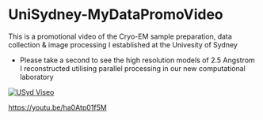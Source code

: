 # UniSydney-MyDataPromoVideo
This is a promotional video of the Cryo-EM sample preparation, data collection & image processing I established at the Univesity of Sydney
- Please take a second to see the high resolution models of 2.5 Angstrom I reconstructed utilising parallel processing in our new computational laboratory


[![USyd Viseo](https://i9.ytimg.com/vi/ha0Atp01f5M/mq1.jpg?sqp=CMTA_ooG&rs=AOn4CLA1RGvns_WFRout6e80DTcZBpmpTg)](https://youtu.be/ha0Atp01f5M "Everything Is AWESOME")

https://youtu.be/ha0Atp01f5M
